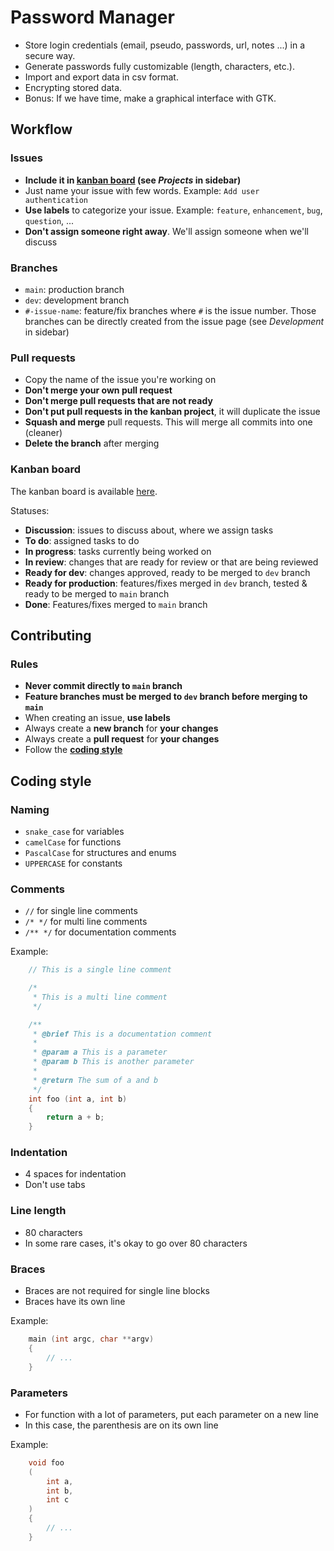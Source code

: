 # Password Manager

- Store login credentials (email, pseudo, passwords, url, notes ...) in a secure way.
- Generate passwords fully customizable (length, characters, etc.).
- Import and export data in csv format.
- Encrypting stored data.
- Bonus: If we have time, make a graphical interface with GTK.

## Workflow

### Issues

- **Include it in [kanban board](#kanban-board) (see _Projects_ in sidebar)**
- Just name your issue with few words. Example: `Add user authentication`
- **Use labels** to categorize your issue. Example: `feature`, `enhancement`,
  `bug`, `question`, ...
- **Don't assign someone right away**. We'll assign someone when we'll discuss

### Branches

- `main`: production branch
- `dev`: development branch
- `#-issue-name`: feature/fix branches where `#` is the issue number. Those
  branches can be directly created from the issue page (see _Development_
  in sidebar)

### Pull requests

- Copy the name of the issue you're working on
- **Don't merge your own pull request**
- **Don't merge pull requests that are not ready**
- **Don't put pull requests in the kanban project**, it will duplicate the
  issue
- **Squash and merge** pull requests. This will merge all commits into one
  (cleaner)
- **Delete the branch** after merging

### Kanban board

The kanban board is available [here](https://github.com/users/opixelum/projects/9/).

Statuses:

- **Discussion**: issues to discuss about, where we assign tasks
- **To do**: assigned tasks to do
- **In progress**: tasks currently being worked on
- **In review**: changes that are ready for review or that are being reviewed
- **Ready for dev**: changes approved, ready to be merged to `dev` branch
- **Ready for production**: features/fixes merged in `dev` branch, tested &
  ready to be merged to `main` branch
- **Done**: Features/fixes merged to `main` branch

## Contributing

### Rules

- **Never commit directly to `main` branch**
- **Feature branches must be merged to `dev` branch before merging to `main`**
- When creating an issue, **use labels**
- Always create a **new branch** for **your changes**
- Always create a **pull request** for **your changes**
- Follow the **[coding style](#coding-style)**

## Coding style

### Naming

- `snake_case` for variables
- `camelCase` for functions
- `PascalCase` for structures and enums
- `UPPERCASE` for constants

### Comments

- `//` for single line comments
- `/* */` for multi line comments
- `/** */` for documentation comments

Example:

```c
    // This is a single line comment

    /*
     * This is a multi line comment
     */

    /**
     * @brief This is a documentation comment
     *
     * @param a This is a parameter
     * @param b This is another parameter
     *
     * @return The sum of a and b
     */
    int foo (int a, int b)
    {
        return a + b;
    }
```

### Indentation

- 4 spaces for indentation
- Don't use tabs

### Line length

- 80 characters
- In some rare cases, it's okay to go over 80 characters

### Braces

- Braces are not required for single line blocks
- Braces have its own line

Example:

```c
    main (int argc, char **argv)
    {
        // ...
    }
```

### Parameters

- For function with a lot of parameters, put each parameter on a new line
- In this case, the parenthesis are on its own line

Example:

```c
    void foo
    (
        int a,
        int b,
        int c
    )
    {
        // ...
    }
```
